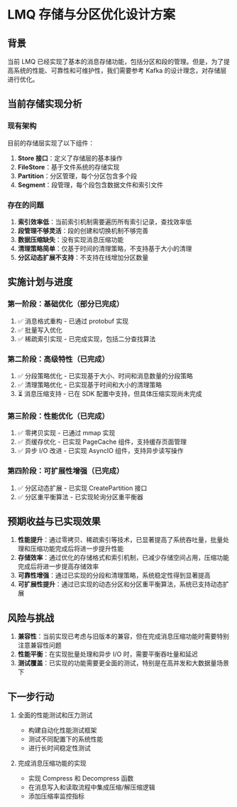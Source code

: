 # LMQ 存储与分区优化设计方案

## 背景

当前 LMQ 已经实现了基本的消息存储功能，包括分区和段的管理。但是，为了提高系统的性能、可靠性和可维护性，我们需要参考 Kafka 的设计理念，对存储层进行优化。

## 当前存储实现分析

### 现有架构

目前的存储层实现了以下组件：

1. **Store 接口**：定义了存储层的基本操作
2. **FileStore**：基于文件系统的存储实现
3. **Partition**：分区管理，每个分区包含多个段
4. **Segment**：段管理，每个段包含数据文件和索引文件

### 存在的问题

1. **索引效率低**：当前索引机制需要遍历所有索引记录，查找效率低
2. **段管理不够灵活**：段的创建和切换机制不够完善
3. **数据压缩缺失**：没有实现消息压缩功能
4. **清理策略简单**：仅基于时间的清理策略，不支持基于大小的清理
5. **分区动态扩展不支持**：不支持在线增加分区数量

## 实施计划与进度

### 第一阶段：基础优化（部分已完成）

1. ✅ 消息格式重构 - 已通过 protobuf 实现
2. ✅ 批量写入优化
3. ✅ 稀疏索引实现 - 已完成实现，包括二分查找算法

### 第二阶段：高级特性（已完成）

1. ✅ 分段策略优化 - 已实现基于大小、时间和消息数量的分段策略
2. ✅ 清理策略优化 - 已实现基于时间和大小的清理策略
3. ⏳ 消息压缩支持 - 已在 SDK 配置中支持，但具体压缩实现尚未完成

### 第三阶段：性能优化（已完成）

1. ✅ 零拷贝实现 - 已通过 mmap 实现
2. ✅ 页缓存优化 - 已实现 PageCache 组件，支持缓存页面管理
3. ✅ 异步 I/O 改进 - 已实现 AsyncIO 组件，支持异步读写操作

### 第四阶段：可扩展性增强（已完成）

1. ✅ 分区动态扩展 - 已实现 CreatePartition 接口
2. ✅ 分区重平衡算法 - 已实现轮询分区重平衡器

## 预期收益与已实现效果

1. **性能提升**：通过零拷贝、稀疏索引等技术，已显著提高了系统吞吐量，批量处理和压缩功能完成后将进一步提升性能
2. **存储效率**：通过优化的存储格式和索引机制，已减少存储空间占用，压缩功能完成后将进一步提高存储效率
3. **可靠性增强**：通过已实现的分段和清理策略，系统稳定性得到显著提高
4. **可扩展性提升**：通过已实现的动态分区和分区重平衡算法，系统已支持动态扩展

## 风险与挑战

1. **兼容性**：当前实现已考虑与旧版本的兼容，但在完成消息压缩功能时需要特别注意兼容性问题
2. **性能平衡**：在实现批量处理和异步 I/O 时，需要平衡吞吐量和延迟
3. **测试覆盖**：已实现的功能需要更全面的测试，特别是在高并发和大数据量场景下

## 下一步行动

1. 全面的性能测试和压力测试
   - 构建自动化性能测试框架
   - 测试不同配置下的系统性能
   - 进行长时间稳定性测试

2. 完成消息压缩功能的实现
   - 实现 Compress 和 Decompress 函数
   - 在消息写入和读取流程中集成压缩/解压缩逻辑
   - 添加压缩率监控指标
